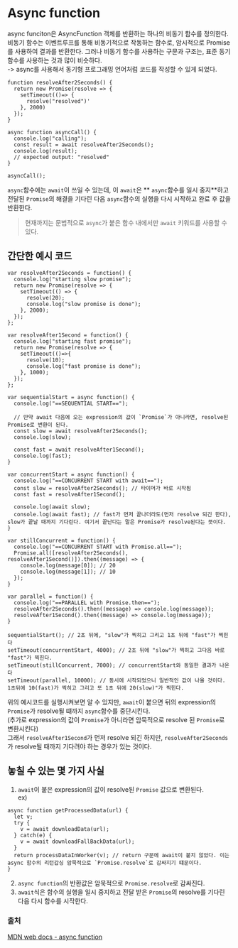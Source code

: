 # Async function

async funciton은 AsyncFunction 객체를 반환하는 하나의 비동기 함수를 정의한다. 비동기 함수는 이벤트루프를 통해
비동기적으로 작동하는 함수로, 암시적으로 Promise를 사용하여 결과를 반환한다. 그러나 비동기 함수를 사용하는 구문과 구조는,
표준 동기함수를 사용하는 것과 많이 비슷하다.  
-> async를 사용해서 동기형 프로그래밍 언어처럼 코드를 작성할 수 있게 되었다.

```
function resolveAfter2Seconds() {
  return new Promise(resolve => {
    setTimeout(()=> {
      resolve("resolved")'
    }, 2000)
  });
}

async function asyncCall() {
  console.log("calling");
  const result = await resolveAfter2Seconds();
  console.log(result);
  // expected output: "resolved"
}

asyncCall();
```

`async`함수에는 `await`이 쓰일 수 있는데, 이 `await`은 ** `async`함수를 일시 중지**하고 전달된 `Promise`의 해결을 기다린 다음
`async`함수의 실행을 다시 시작하고 완료 후 값을 반환한다.

> 현재까지는 문법적으로 `async`가 붙은 함수 내에서만 `await` 키워드를 사용할 수 있다.

## 간단한 예시 코드

```
var resolveAfter2Seconds = function() {
  console.log("starting slow promise");
  return new Promise(resolve => {
    setTimeout(() => {
      resolve(20);
      console.log("slow promise is done");
    }, 2000);
  });
};

var resolveAfter1Second = function() {
  console.log("starting fast promise");
  return new Promise(resolve => {
    setTimeout(()=>{
      resolve(10);
      console.log("fast promise is done");
    }, 1000);
  });
};

var sequentialStart = async function() {
  console.log("==SEQUENTIAL START==");

  // 만약 await 다음에 오는 expression의 값이 `Promise`가 아니라면, resolve된 Promise로 변환이 된다.
  const slow = await resolveAfter2Seconds();
  console.log(slow);

  const fast = await resolveAfter1Second();
  console.log(fast);
}

var concurrentStart = async function() {
  console.log("==CONCURRENT START with await==");
  const slow = resolveAfter2Seconds(); // 타이머가 바로 시작됨
  const fast = resolveAfter1Second();

  console.log(await slow);
  console.log(await fast); // fast가 먼저 끝나더라도(먼저 resolve 되긴 한다), slow가 끝날 때까지 기다린다. 여기서 끝난다는 말은 Promise가 resolve된다는 뜻이다.
}

var stillConcurrent = function() {
  console.log("==CONCURRENT START with Promise.all==");
  Promise.all([resolveAfter2Seconds(), resolveAfter1Second()]).then((message) => {
    console.log(message[0]); // 20
    console.log(message[1]); // 10
  });
}

var parallel = function() {
  console.log("==PARALLEL with Promise.then==");
  resolveAfter2Seconds().then((message) => console.log(message));
  resolveAfter1Second().then((message) => console.log(message));
}

sequentialStart(); // 2초 뒤에, "slow"가 찍히고 그리고 1초 뒤에 "fast"가 찍힌다
setTimeout(concurrentStart, 4000); // 2초 뒤에 "slow"가 찍히고 그다음 바로 "fast"가 찍힌다.
setTimeout(stillConcurrent, 7000); // concurrentStart와 동일한 결과가 나온다
setTimeout(parallel, 10000); // 동시에 시작되었으니 일반적인 값이 나올 것이다. 1초뒤에 10(fast)가 찍히고 그리고 또 1초 뒤에 20(slow)"가 찍힌다.
```

위의 예시코드를 실행시켜보면 알 수 있지만, `await`이 붙으면 뒤의 expression의 `Promise`가 resolve될 떄까지 `async`함수를 중단시킨다.  
(추가로 expression의 값이 `Promise`가 아니라면 암묵적으로 resolve 된 `Promise`로 변환시킨다)  
그래서 `resolveAfter1Second`가 먼저 resolve 되긴 하지만, `resolveAfter2Seconds`가 resolve될 때까지 기다려야 하는 경우가 있는 것이다.

## 놓칠 수 있는 몇 가지 사실

1. `await`이 붙은 expression의 값이 resolve된 `Promise` 값으로 변환된다.  
   ex)

```
async function getProcessedData(url) {
  let v;
  try {
    v = await downloadData(url);
  } catch(e) {
    v = await downloadFallBackData(url);
  }
  return processDataInWorker(v); // return 구문에 await이 붙지 않았다. 이는 async 함수의 리턴갑싱 암묵적으로 `Promise.resolve`로 감싸지기 떄문이다.
}
```

2. `async function`의 반환값은 암묵적으로 `Promise.resolve`로 감싸진다.
3. `await`식은 함수의 실행을 일시 중지하고 전달 받은 `Promise`의 resolve를 기다린 다음 다시 함수를 시작한다.

### 출처

[MDN web docs - async function](https://developer.mozilla.org/ko/docs/Web/JavaScript/Reference/Statements/async_function)
